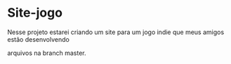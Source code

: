 # Site-jogo
Nesse projeto estarei criando um site para um jogo indie que meus amigos estão desenvolvendo

arquivos na branch master.
